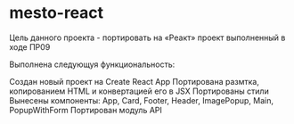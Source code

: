 # mesto-react

Цель данного проекта - портировать на «Реакт» проект выполненный в ходе ПР09

Выполнена следующуя функциональность:

Создан новый проект на Create React App
Портирована размтка, копированием HTML и конвертацией его в JSX
Портированы стили
Вынесены компоненты: App, Card, Footer, Header, ImagePopup, Main, PopupWithForm
Портирован модуль API

